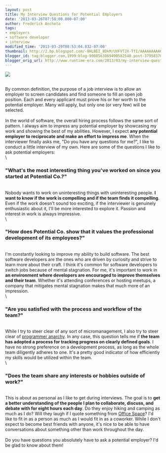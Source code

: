 ```yaml
---
layout: post
title: My Interview Questions for Potential Employers
date: '2013-03-26T07:58:00.000-07:00'
author: Frederick Ancheta
tags:
- employers
- software developer
- interview
modified_time: '2013-03-29T08:53:04.832-07:00'
thumbnail: http://2.bp.blogspot.com/-8HLBEI_8DkM/UVFVTJX-TfI/AAAAAAAAA6Y/exUKH40c9Nc/s72-c/officespace.jpg
blogger_id: tag:blogger.com,1999:blog-9008563869490582540.post-3795837081427816712
blogger_orig_url: http://www.runtime-era.com/2013/03/my-interview-questions-for-potential.html
---
```


[![](http://2.bp.blogspot.com/-8HLBEI_8DkM/UVFVTJX-TfI/AAAAAAAAA6Y/exUKH40c9Nc/s320/officespace.jpg)](http://2.bp.blogspot.com/-8HLBEI_8DkM/UVFVTJX-TfI/AAAAAAAAA6Y/exUKH40c9Nc/s1600/officespace.jpg)

\
 By common definition, the purpose of a job interview is to allow an
employer to screen candidates and find someone to fill an open job
position. Each and every applicant must prove his or her worth to the
potential employer. Many will apply, but only one (or very few) will be
selected. \
\
 In the world of software, the overall hiring process follows the same
sort of pattern. I always aim to impress any potential employer by
showcasing my work and showing the best of my abilities. However, I
expect **any potential employer to reciprocate and make an effort to
impress me**. When the interviewer finally asks me, "Do you have any
questions for me?", I like to conduct a little interview of my own. Here
are some of the questions I like to ask potential employers: \
\

### "What's the most interesting thing you've worked on since you started at Potential Co.?"

\
Nobody wants to work on uninteresting things with uninteresting people.
**I want to know if the work is compelling and if the team finds it
compelling**. Even if the work doesn't sound too exciting, if the
interviewer is genuinely enthusiastic about it, I'll be more interested
to explore it. Passion and interest in work is always impressive. \
\

### "How does Potential Co. show that it values the professional development of its employees?"

\
I'm constantly looking to improve my ability to build software. The best
software developers are the ones who are driven by curiosity and strive
to learn more about their craft. I think it's common for software
developers to switch jobs because of mental stagnation. For me, it's
important to work in **an environment where developers are encouraged to
improve themselves and their team**. Whether it's attending conferences
or hosting meetups, a company that mitigates mental stagnation makes
that much more of an impression. \
\

### "Are you satisfied with the process and workflow of the team?"

\
While I try to steer clear of any sort of micromanagement, I also try to
steer clear of [programmer
anarchy](http://martinjeeblog.wordpress.com/2012/11/20/what-is-programmer-anarchy-and-does-it-have-a-future/).
In any case, this question tells me if **the team has adopted a process
for tracking progress on clearly defined goals**. I have no strong
preference on a development process, as long as the whole team
diligently adheres to one. It's a pretty good indicator of how
efficiently my skills would be utilized within the team. \
\

### "Does the team share any interests or hobbies outside of work?"

\
This is about as personal as I like to get during interviews. The goal
is to **get a better understanding of the people I plan to collaborate,
discuss, and debate with for eight hours each day**. Do they enjoy
hiking and camping as much as I do? Will they laugh if I quote something
from [Office Space](http://www.imdb.com/title/tt0151804/)? I'd like to
fit in as a person as much as I would fit in as a coworker. While I
don't expect to become best friends with anyone, it's nice to be able to
have conversations about something other than work throughout the day. \
\
 Do you have questions you absolutely have to ask a potential employer?
I'd be glad to know about them!
